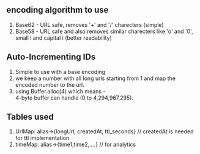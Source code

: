 ## encoding algorithm to use

1. Base62 - URL safe, removes '+' and '/' charecters (simple)
2. Base58 - URL safe and also removes similar charecters like 'o' and '0', small l and capital i (better readability)

## Auto-Incrementing IDs 

1. Simple to use with a base encoding 
2. we keep a number with all long urls starting from 1 and map the encoded number to the url.
3. using Buffer.alloc(4) which means -  
    4-byte buffer can handle (0 to 4,294,967,295).

## Tables used 


1. UrlMap:   alias->{longUrl, createdAt, ttl_seconds}   // createdAt is needed for ttl implementation               
2. timeMap:  alias->{time1,time2,....}          // for analytics